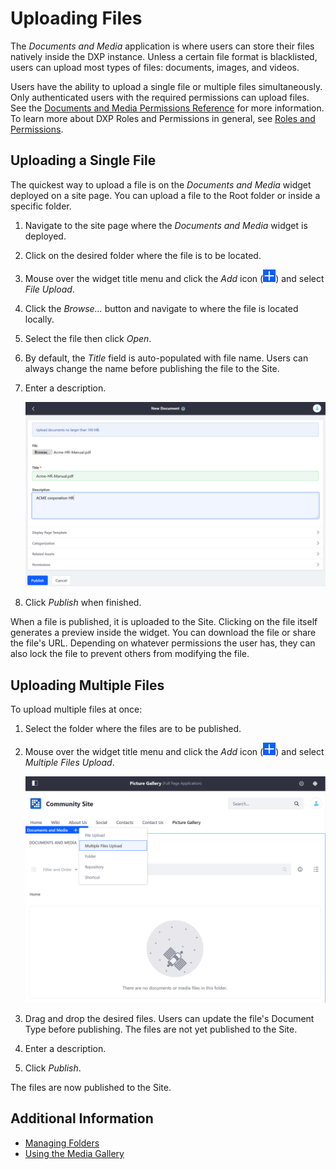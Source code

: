 # Uploading Files

The _Documents and Media_ application is where users can store their files natively inside the DXP instance. Unless a certain file format is blacklisted, users can upload most types of files: documents, images, and videos.

Users have the ability to upload a single file or multiple files simultaneously. Only authenticated users with the required permissions can upload files. See the [Documents and Media Permissions Reference](./documents-and-media-permissions-reference.md) for more information. To learn more about DXP Roles and Permissions in general, see [Roles and Permissions](https://help.liferay.com/hc/articles/360017895212-Roles-and-Permissions).

## Uploading a Single File

The quickest way to upload a file is on the _Documents and Media_ widget deployed on a site page. You can upload a file to the Root folder or inside a specific folder.

1. Navigate to the site page where the _Documents and Media_ widget is deployed.
1. Click on the desired folder where the file is to be located.
1. Mouse over the widget title menu and click the _Add_ icon (![Add](../../../images/icon-add.png)) and select _File Upload_.
1. Click the _Browse..._ button and navigate to where the file is located locally.
1. Select the file then click _Open_.
1. By default, the _Title_ field is auto-populated with file name. Users can always change the name before publishing the file to the Site.
1. Enter a description.

    ![Upload a PDF.](./uploading-files/images/01.png)

1. Click _Publish_ when finished.

When a file is published, it is uploaded to the Site. Clicking on the file itself generates a preview inside the widget. You can download the file or share the file's URL. Depending on whatever permissions the user has, they can also lock the file to prevent others from modifying the file.  

## Uploading Multiple Files

To upload multiple files at once:

1. Select the folder where the files are to be published.
1. Mouse over the widget title menu and click the _Add_ icon (![Add](../../../images/icon-add.png)) and select _Multiple Files Upload_.

    ![Upload Multiple Files at once](./uploading-files/images/03.png)

1. Drag and drop the desired files. Users can update the file's Document Type before publishing. The files are not yet published to the Site.
1. Enter a description.
1. Click _Publish_.

The files are now published to the Site.

## Additional Information

* [Managing Folders](./managing-folders.md)
* [Using the Media Gallery](./using-the-media-gallery.md)
